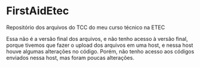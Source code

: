 # FirstAidEtec
Repositório dos arquivos do TCC do meu curso técnico na ETEC

Essa não é a versão final dos arquivos, e não tenho acesso à versão final, porque tivemos que fazer o upload dos arquivos em uma host, e nessa host houve algumas alterações no código. Porém, não tenho acesso aos códigos enviados nessa host, mas foram poucas alterações.

